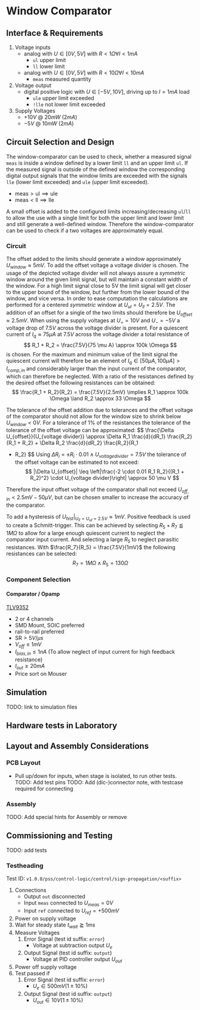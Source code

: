 # Window Comparator

## Interface & Requirements

1. Voltage inputs
    - analog with $U \in [0V, 5V]$ with $R < 1 \Omega \forall I < 1mA$
        - `ul` upper limit
        - `ll` lower limit
    - analog with $U \in [0V, 5V]$ with $R < 10 \Omega \forall I < 10mA$
        - `meas` measured quantity
2. Voltage output
    - digital positive logic with $U \in [-5V, 10V]$, driving up to $I = 1 mA$
    load
        - `ule` upper limit exceeded
        - `!lle` not lower limit exceeded
3. Supply Voltages
    - $+10V$ @ $20mW$ ($2mA$)
    - $-5V$ @ $10mW$ ($2mA$)

## Circuit Selection and Design

The window-comparator can be used to check, whether a measured signal `meas` is
inside a window defined by a lower limit `ll` and an upper limit `ul`. If the
measured signal is outside of the defined window the corresponding digital
output signals that the window limits are exceeded with the signals `lle`
(lower limit exceeded) and `ule` (upper limit exceeded).

- $\text{meas} > \text{ul} \implies \text{ule}$
- $\text{meas} < \text{ll} \implies \text{lle}$

A small offset is added to the configured limits increasing/decreasing
`ul`/`ll` to allow the use with a single limit for both the upper limit and
lower limit and still generate a well-defined window.
Therefore the window-comparator can be used to check if a two voltages are
approximately equal.

### Circuit

The offset added to the limits should generate a window approximately
$U_{window} \approx 5mV$. To add the offset voltage a voltage divider is
chosen. The usage of the depicted voltage divider will not always assure a
_symmetric_ window around the given limit signal, but will maintain a constant
width of the window. For a high limit signal close to 5V the limit signal will
get closer to the upper bound of the window, but further from the lower bound
of the window, and vice versa. In order to ease computation the calculations
are performed for a centered _symmetric_ window at $U_{ul} = U_{ll} = 2.5V$.
The addition of an offset for a single of the two limits should therefore be
$U_{offset} \approx 2.5mV$. When using the supply voltages at $U_{+} = 10V$ and
$U_{-} = -5V$ a voltage drop of $7.5V$ across the voltage divider is present.
For a quiescent current of $I_q \approx 75 \mu A$ at $7.5V$ across the voltage
divider a total resistance of
$$ R_1 + R_2 = \frac{7.5V}{75 \mu A} \approx 100k \Omega $$
is chosen. For the maximum and minimum value of the limit signal the quiescent
current will therefore be an element of $I_q \in [50 \mu A, 100 \mu A] >
I_{comp,in}$ and considerably larger than the input current of the comparator,
which can therefore be neglected. With a ratio of the resistances defined by
the desired offset the following resistances can be obtained:
$$ \frac{R_1 + R_2}{R_2} = \frac{7.5V}{2.5mV} \implies R_1 \approx 100k \Omega
\land R_2 \approx 33 \Omega $$

The tolerance of the offset addition due to tolerances and the offset voltage
of the comparator should not allow for the window size to shrink below
$U_{window} < 0V$. For a tolerance of $1\%$ of the resistances the tolerance of
the tolerance of the offset voltage can be approximated:
$$ \frac{\Delta U_{offset}}{U_{voltage divider}} \approx \Delta R_1
\frac{d}{dR_1} \frac{R_2}{R_1 + R_2} + \Delta R_2 \frac{d}{dR_2} \frac{R_2}{R_1
+ R_2} $$
Using $\Delta R_i = \pm R_i \cdot 0.01 \land U_{voltage divider} = 7.5V$ the
tolerance of the offset voltage can be estimated to not exceed:
$$ |\Delta U_{offset}| \leq \left|\frac{-2 \cdot 0.01 R_1 R_2}{(R_1 + R_2)^2}
\cdot U_{voltage divider}\right| \approx 50 \mu V $$

Therefore the input offset voltage of the comparator shall not exceed
$U_{off,in} < 2.5mV - 50 \mu V$, but can be chosen smaller to increase the
accuracy of the comparator.

To add a hysteresis of $U_{hist} \big|_{U_{ll} = U_{ul} = 2.5V} \approx 1mV$.
Positive feedback is used to create a Schmitt-trigger. This can be achieved by
selecting $R_5 + R_7 \lessapprox 1M \Omega$ to allow for a large enough
quiescent current to neglect the comparator input current. And selecting a
large $R_5$ to neglect parasitic resistances. With $\frac{R_7}{R_5} =
\frac{7.5V}{1mV}$ the following resistances can be selected:
$$ R_7 = 1M\Omega \land R_5 = 130 \Omega $$

### Component Selection

#### Comparator / Opamp

[TLV9352](https://mou.sr/3BJsKZm)

- 2 or 4 channels
- SMD Mount, SOIC preferred
- rail-to-rail preferred
- $\text{SR} > 5V / \mu s$
- $V_{off} \leq 1mV$
- $I_{bias, in} \leq 1nA$ (To allow neglect of input current for high feedback resistance)
- $I_{out} \geq 20mA$
- Price sort on Mouser

## Simulation

TODO: link to simulation files

## Hardware tests in Laboratory

## Layout and Assembly Considerations

### PCB Layout

- Pull up/down for inputs, when stage is isolated, to run other tests.
TODO: Add test pins
TODO: Add (dic-)connector note, with testcase required for connecting

### Assembly

TODO: Add special hints for Assembly or remove

## Commissioning and Testing

TODO: add tests

### Testheading

Test ID: `v1.0.0/pss/control-logic/control/sign-propagation/<suffix>`

1. Connections
    - Output `out` disconnected
    - Input `meas` connected to $U_{meas} = 0V$
    - Input `ref` connected to $U_{ref} = +500mV$
2. Power on supply voltage
3. Wait for steady state $t_{wait} \gtrapprox 1ms$
4. Measure Voltages
    1. Error Signal (test id suffix: `error`)
        - Voltage at subtraction output $U_{e}$
    2. Output Signal (test id suffix: `output`)
        - Voltage at PID controller output $U_{out}$
5. Power off supply voltage
6. Test passed if
    1. Error Signal (test id suffix: `error`)
        - $U_{e} \in 500mV (1 \pm 10\%)$
    2. Output Signal (test id suffix: `output`)
        - $U_{out} \in 10V (1 \pm 10\%)$
